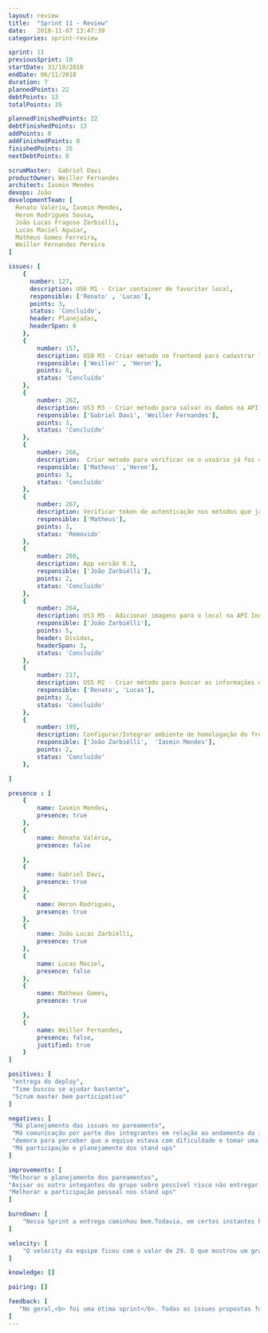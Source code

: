 ```yaml
---
layout: review
title:  "Sprint 11 - Review"
date:   2018-11-07 13:47:39
categories: sprint-review

sprint: 11
previousSprint: 10
startDate: 31/10/2018
endDate: 06/11/2018
duration: 7
plannedPoints: 22
debtPoints: 13
totalPoints: 35

plannedFinishedPoints: 22
debtFinishedPoints: 13
addPoints: 0
addFinishedPoints: 0
finishedPoints: 35
nextDebtPoints: 0

scrumMaster:  Gabriel Davi
productOwner: Weiller Fernandes
architect: Iasmin Mendes
devops: João
developmentTeam: [
  Renato Valério, Iasmin Mendes,
  Heron Rodrigues Sousa,
  João Lucas Fragoso Zarbiélli,
  Lucas Maciel Aguiar,
  Matheus Gomes Ferreira,
  Weiller Fernandes Pereira
]

issues: [
    {
      number: 127,
      description: US6 M1 - Criar container de favoritar local,
      responsible: ['Renato' , 'Lucas'],
      points: 3,
      status: 'Concluído',
      header: Planejadas,
      headerSpan: 6
    },
    {
        number: 157,
        description: US9 M3 - Criar método no frontend para cadastrar local na IndicaAi API,
        responsible: ['Weiller' , 'Heron'],
        points: 8,
        status: 'Concluído'
    },
    {
        number: 262,
        description: US3 M3 - Criar método para salvar os dados na API IndicaAi,
        responsible: ['Gabriel Davi', 'Weiller Fernandes'],
        points: 3,
        status: 'Concluído'
    },
    {
        number: 266,
        description:  Criar método para verificar se o usuário já foi cadastrado no sistema,
        responsible: ['Matheus' ,'Heron'],
        points: 3,
        status: 'Concluído'
    },
    {
        number: 267,
        description: Verificar token de autenticação nos métodos que já foram implementados,
        responsible: ['Matheus'],
        points: 3,
        status: 'Removido'
    },
    {
        number: 280,
        description: App versão 0.3,
        responsible: ['João Zarbiélli'],
        points: 2,
        status: 'Concluído'
    },
    {
        number: 264,
        description: US3 M5 - Adicionar imagens para o local na API IndicaAi,
        responsible: ['João Zarbiélli'],
        points: 5,
        header: Dividas,
        headerSpan: 3,
        status: 'Concluído'
    },
    {
        number: 217,
        description: US5 M2 - Criar método para buscar as informações do local na IndicaAi API,
        responsible: ['Renato', 'Lucas'],
        points: 3,
        status: 'Concluído'
    },
    {
        number: 195,
        description: Configurar/Integrar ambiente de homologação do front,
        responsible: ['João Zarbiélli',  'Iasmin Mendes'],
        points: 2,
        status: 'Concluído'
    },

]

presence : [
    {
        name: Iasmin Mendes,
        presence: true
    },
    {
        name: Renato Valério,
        presence: false

    },
    {
        name: Gabriel Davi,
        presence: true
    },
    {
        name: Heron Rodrigues,
        presence: true
    },
    {
        name: João Lucas Zarbiélli,
        presence: true
    },
    {
        name: Lucas Maciel,
        presence: false
    },
    {
        name: Matheus Gomes,
        presence: true

    },
    {
        name: Weiller Fernandes,
        presence: false,
        justified: true
    }
]

positives: [
 "entrega do deploy",
 "Time buscou se ajudar bastante",
 "Scrum master bem participativo"
]

negatives: [
 "Má planejamento das issues no pareamento",
 "Má comunicação por parte dos integrantes em relação ao andamento da issue (Ter trabalho e não avisar no planning)",
 "demora para perceber que a equive estava com dificuldade e tomar uma atitude (Scrum master)",
 "Má participação e planejamento dos stand ups"
]

improvements: [
"Melhorar o planejamento dos pareamentos",
"Avisar os outro integantes do grupo sobre possível risco não entregar a issue",
"Melhorar a participação pessoal nos stand ups"
]

burndown: [
    "Nessa Sprint a entrega caminhou bem.Todavia, em certos instantes houve um grande risco da <b>não entrega</b> de algumas issues. No caso da issue de criar container para favoritar local, os responsáveis estavam ou ocupados devido problemas pessoais, ou muito ocupados com outras matérias. Por isso, para não atrapalhar a entrega o próprio scrumMaster, que já havia fechado sua issue, passou a ser responsável por terminar essa issue. Também, na issue de Verificar se o usuário já foi cadastrado no sistema, houve uma <b>má divisão no pareamento</b> e também a <b>má comunicação entre os responsáveis</b>. O membro Matheus nunca havia entrado em uma issue de backend e foi colocado com alguém que possui pouca esperiência com o backend, porém devido a má comunicação Matheus achou que estava responsável sozinho pela issue. No final, com ajuda de outros membros a issue foi concluida. A issue de verificar token de autenticação foi <b>Retirada</b> durante a sprint devido a um impasse com relação a manipulação do token com as outras equipes. As issue de lançar a versão do app e criar métodos para salvar dados na API foram concluidas com antecedência, e o restante foram concluidas mais pro final da sprint. "
]

velocity: [
    "O velocity da equipe ficou com o valor de 29. O que mostrou um grande avanço com relação  a sprint passada quando foram entregues somemente 20 pontos. Durante a sprint, alguns problemas surgiram como por exemplo, um dos integrantes não iria terminar a issue pois tinha trabalho de outras matérias, todavia o scrum master passou a tarefa para outro membro que havia fachado sua issue mais cedo."
]

knowledge: []

pairing: []

feedback: [
   "No geral,<b> foi uma ótima sprint</b>. Todas as issues propostas foram realizadas. O grupo se ajudou bastante mesmo em issues fora do pareamento por conta desse suporte todas as issue foram fechadas."
]
---
```

